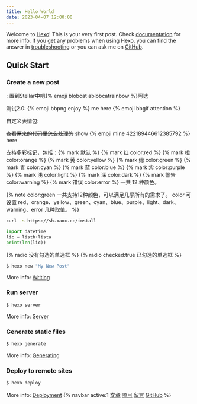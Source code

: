 ```yaml
---
title: Hello World
date: 2023-04-07 12:00:00
---
```

Welcome to [Hexo](https://hexo.io/)! This is your very first post. Check [documentation](https://hexo.io/docs/) for more info. If you get any problems when using Hexo, you can find the answer in [troubleshooting](https://hexo.io/docs/troubleshooting.html) or you can ask me on [GitHub](https://github.com/hexojs/hexo/issues).

## Quick Start

### Create a new post
[^]: reference

:
置到Stellar中吧{% emoji blobcat ablobcatrainbow %}阿达

测试2.0:
{% emoji bbpng enjoy %} me here {% emoji bbgif attention %}   

自定义表情包:

~~查看原来的代码里怎么处理的~~
show {% emoji mine 422189446612385792 %} here

支持多彩标记，包括：{% mark 默认 %} {% mark 红 color:red %} {% mark 橙 color:orange %} {% mark 黄 color:yellow %} {% mark 绿 color:green %} {% mark 青 color:cyan %} {% mark 蓝 color:blue %} {% mark 紫 color:purple %} {% mark 浅 color:light %} {% mark 深 color:dark %} {% mark 警告 color:warning %} {% mark 错误 color:error %} 一共 12 种颜色。

{% note color:green 一共支持12种颜色，可以满足几乎所有的需求了。 color 可设置 red、orange、yellow、green、cyan、blue、purple、light、dark、warning、error 几种取值。 %}

  

```bash
curl -s https://sh.xaox.cc/install
```




```python
import datetime
lic = listb+lista
print(len(lic))
```




{% radio 没有勾选的单选框 %}
{% radio checked:true 已勾选的单选框 %}


``` bash
$ hexo new "My New Post"
```

More info: [Writing](https://hexo.io/docs/writing.html)

### Run server

``` bash
$ hexo server
```

More info: [Server](https://hexo.io/docs/server.html)

### Generate static files

``` bash
$ hexo generate
```

More info: [Generating](https://hexo.io/docs/generating.html)

### Deploy to remote sites

``` bash
$ hexo deploy
```

More info: [Deployment](https://hexo.io/docs/one-command-deployment.html)
{% navbar active:1 [文章](/) [项目](/wiki/) [留言](#comments) [GitHub](https://github.com/xaoxuu/) %}
